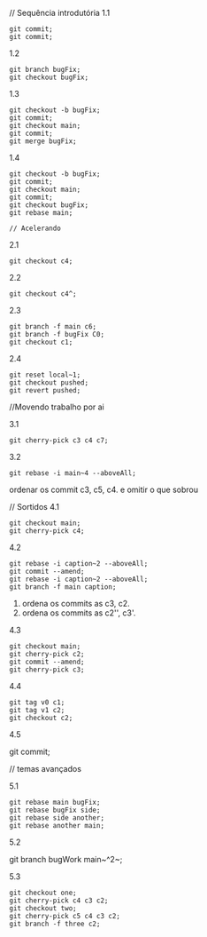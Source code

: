 // Sequência introdutória
1.1 

    git commit; 
    git commit; 

1.2 

    git branch bugFix; 
    git checkout bugFix; 

1.3 

    git checkout -b bugFix; 
    git commit; 
    git checkout main; 
    git commit; 
    git merge bugFix; 

1.4

    git checkout -b bugFix; 
    git commit; 
    git checkout main; 
    git commit; 
    git checkout bugFix; 
    git rebase main; 

    // Acelerando

2.1 

    git checkout c4; 

2.2 

    git checkout c4^; 

2.3 

    git branch -f main c6; 
    git branch -f bugFix C0; 
    git checkout c1; 

2.4 

    git reset local~1; 
    git checkout pushed; 
    git revert pushed; 

//Movendo trabalho por ai

3.1 

    git cherry-pick c3 c4 c7; 

3.2 

    git rebase -i main~4 --aboveAll; 
ordenar os commit c3, c5, c4. e omitir o que sobrou

// Sortidos
4.1 

    git checkout main; 
    git cherry-pick c4; 

4.2 

    git rebase -i caption~2 --aboveAll; 
    git commit --amend; 
    git rebase -i caption~2 --aboveAll; 
    git branch -f main caption; 
1) ordena os  commits as c3, c2. 
2) ordena os commits as c2'', c3'. 

4.3 

    git checkout main; 
    git cherry-pick c2; 
    git commit --amend; 
    git cherry-pick c3; 

4.4 

    git tag v0 c1; 
    git tag v1 c2; 
    git checkout c2; 

4.5 

git commit; 

// temas avançados

5.1 

    git rebase main bugFix; 
    git rebase bugFix side; 
    git rebase side another; 
    git rebase another main; 

5.2

git branch bugWork main~^2~; 

5.3 

    git checkout one;   
    git cherry-pick c4 c3 c2; 
    git checkout two; 
    git cherry-pick c5 c4 c3 c2; 
    git branch -f three c2;